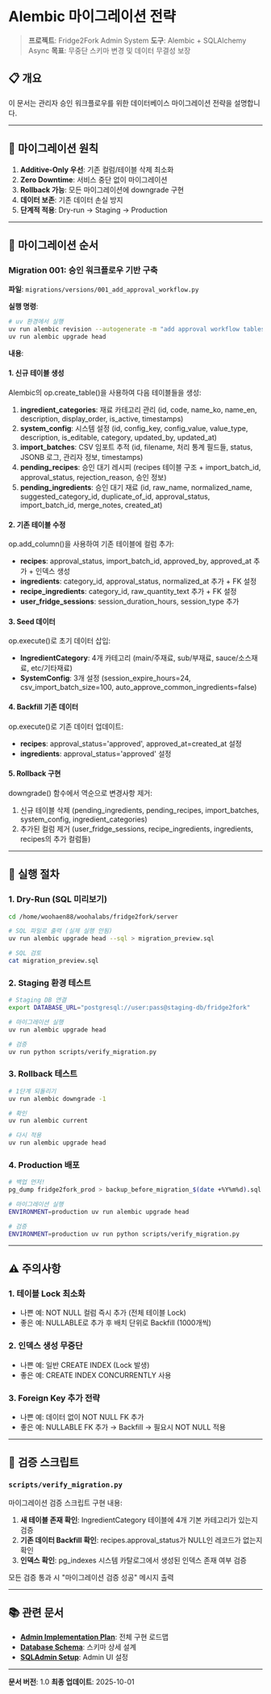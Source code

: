 # Alembic 마이그레이션 전략

> **프로젝트**: Fridge2Fork Admin System
> **도구**: Alembic + SQLAlchemy Async
> **목표**: 무중단 스키마 변경 및 데이터 무결성 보장

## 📋 개요

이 문서는 관리자 승인 워크플로우를 위한 데이터베이스 마이그레이션 전략을 설명합니다.

---

## 🎯 마이그레이션 원칙

1. **Additive-Only 우선**: 기존 컬럼/테이블 삭제 최소화
2. **Zero Downtime**: 서비스 중단 없이 마이그레이션
3. **Rollback 가능**: 모든 마이그레이션에 downgrade 구현
4. **데이터 보존**: 기존 데이터 손실 방지
5. **단계적 적용**: Dry-run → Staging → Production

---

## 📝 마이그레이션 순서

### Migration 001: 승인 워크플로우 기반 구축

**파일**: `migrations/versions/001_add_approval_workflow.py`

**실행 명령**:
```bash
# uv 환경에서 실행
uv run alembic revision --autogenerate -m "add approval workflow tables"
uv run alembic upgrade head
```

**내용**:

#### 1. 신규 테이블 생성
Alembic의 op.create_table()을 사용하여 다음 테이블들을 생성:

1. **ingredient_categories**: 재료 카테고리 관리 (id, code, name_ko, name_en, description, display_order, is_active, timestamps)
2. **system_config**: 시스템 설정 (id, config_key, config_value, value_type, description, is_editable, category, updated_by, updated_at)
3. **import_batches**: CSV 임포트 추적 (id, filename, 처리 통계 필드들, status, JSONB 로그, 관리자 정보, timestamps)
4. **pending_recipes**: 승인 대기 레시피 (recipes 테이블 구조 + import_batch_id, approval_status, rejection_reason, 승인 정보)
5. **pending_ingredients**: 승인 대기 재료 (id, raw_name, normalized_name, suggested_category_id, duplicate_of_id, approval_status, import_batch_id, merge_notes, created_at)

#### 2. 기존 테이블 수정
op.add_column()을 사용하여 기존 테이블에 컬럼 추가:

- **recipes**: approval_status, import_batch_id, approved_by, approved_at 추가 + 인덱스 생성
- **ingredients**: category_id, approval_status, normalized_at 추가 + FK 설정
- **recipe_ingredients**: category_id, raw_quantity_text 추가 + FK 설정
- **user_fridge_sessions**: session_duration_hours, session_type 추가

#### 3. Seed 데이터
op.execute()로 초기 데이터 삽입:

- **IngredientCategory**: 4개 카테고리 (main/주재료, sub/부재료, sauce/소스재료, etc/기타재료)
- **SystemConfig**: 3개 설정 (session_expire_hours=24, csv_import_batch_size=100, auto_approve_common_ingredients=false)

#### 4. Backfill 기존 데이터
op.execute()로 기존 데이터 업데이트:

- **recipes**: approval_status='approved', approved_at=created_at 설정
- **ingredients**: approval_status='approved' 설정

#### 5. Rollback 구현
downgrade() 함수에서 역순으로 변경사항 제거:

1. 신규 테이블 삭제 (pending_ingredients, pending_recipes, import_batches, system_config, ingredient_categories)
2. 추가된 컬럼 제거 (user_fridge_sessions, recipe_ingredients, ingredients, recipes의 추가 컬럼들)

---

## 🚀 실행 절차

### 1. Dry-Run (SQL 미리보기)
```bash
cd /home/woohaen88/woohalabs/fridge2fork/server

# SQL 파일로 출력 (실제 실행 안됨)
uv run alembic upgrade head --sql > migration_preview.sql

# SQL 검토
cat migration_preview.sql
```

### 2. Staging 환경 테스트
```bash
# Staging DB 연결
export DATABASE_URL="postgresql://user:pass@staging-db/fridge2fork"

# 마이그레이션 실행
uv run alembic upgrade head

# 검증
uv run python scripts/verify_migration.py
```

### 3. Rollback 테스트
```bash
# 1단계 되돌리기
uv run alembic downgrade -1

# 확인
uv run alembic current

# 다시 적용
uv run alembic upgrade head
```

### 4. Production 배포
```bash
# 백업 먼저!
pg_dump fridge2fork_prod > backup_before_migration_$(date +%Y%m%d).sql

# 마이그레이션 실행
ENVIRONMENT=production uv run alembic upgrade head

# 검증
ENVIRONMENT=production uv run python scripts/verify_migration.py
```

---

## ⚠️ 주의사항

### 1. 테이블 Lock 최소화
- 나쁜 예: NOT NULL 컬럼 즉시 추가 (전체 테이블 Lock)
- 좋은 예: NULLABLE로 추가 후 배치 단위로 Backfill (1000개씩)

### 2. 인덱스 생성 무중단
- 나쁜 예: 일반 CREATE INDEX (Lock 발생)
- 좋은 예: CREATE INDEX CONCURRENTLY 사용

### 3. Foreign Key 추가 전략
- 나쁜 예: 데이터 없이 NOT NULL FK 추가
- 좋은 예: NULLABLE FK 추가 → Backfill → 필요시 NOT NULL 적용

---

## 🧪 검증 스크립트

### `scripts/verify_migration.py`
마이그레이션 검증 스크립트 구현 내용:

1. **새 테이블 존재 확인**: IngredientCategory 테이블에 4개 기본 카테고리가 있는지 검증
2. **기존 데이터 Backfill 확인**: recipes.approval_status가 NULL인 레코드가 없는지 확인
3. **인덱스 확인**: pg_indexes 시스템 카탈로그에서 생성된 인덱스 존재 여부 검증

모든 검증 통과 시 "마이그레이션 검증 성공" 메시지 출력

---

## 📚 관련 문서

- **[Admin Implementation Plan](./ADMIN_IMPLEMENTATION_PLAN.md)**: 전체 구현 로드맵
- **[Database Schema](./DATABASE_SCHEMA.md)**: 스키마 상세 설계
- **[SQLAdmin Setup](./SQLADMIN_SETUP.md)**: Admin UI 설정

---

**문서 버전**: 1.0
**최종 업데이트**: 2025-10-01
